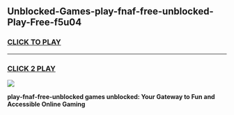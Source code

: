 
## Unblocked-Games-play-fnaf-free-unblocked-Play-Free-f5u04
<h3>
<a href="https://premium76.site?title=play-fnaf-free-unblocked&ref=12A">CLICK TO PLAY</a></h3>
<hr>

<h3>
<a href="https://premium76.site?title=play-fnaf-free-unblocked&ref=12A">CLICK 2 PLAY</a>
  
</h3>

<a href="https://premium76.site?title=play-fnaf-free-unblocked&ref=12A"><img src="https://clearcache.store/games.png"></a>


**play-fnaf-free-unblocked games unblocked: Your Gateway to Fun and Accessible Online Gaming**
